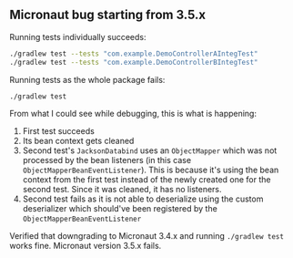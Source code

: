 ## Micronaut bug starting from 3.5.x

Running tests individually succeeds:
```sh
./gradlew test --tests "com.example.DemoControllerAIntegTest"
./gradlew test --tests "com.example.DemoControllerBIntegTest"
```

Running tests as the whole package fails:
```sh
./gradlew test
```

From what I could see while debugging, this is what is happening:
1. First test succeeds
2. Its bean context gets cleaned
3. Second test's `JacksonDatabind` uses an `ObjectMapper` which was not processed by the bean listeners (in this case `ObjectMapperBeanEventListener`). This is because it's using the bean context from the first test instead of the newly created one for the second test. Since it was cleaned, it has no listeners.
4. Second test fails as it is not able to deserialize using the custom deserializer which should've been registered by the `ObjectMapperBeanEventListener`

Verified that downgrading to Micronaut 3.4.x and running `./gradlew test` works fine.
Micronaut version 3.5.x fails.